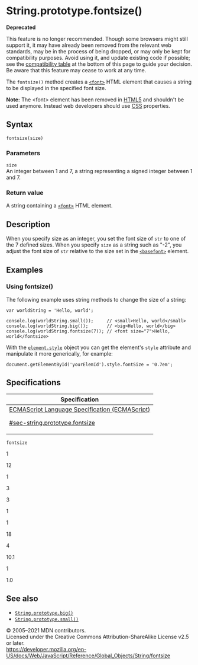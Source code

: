 # String.prototype.fontsize()

**Deprecated**

This feature is no longer recommended. Though some browsers might still support it, it may have already been removed from the relevant web standards, may be in the process of being dropped, or may only be kept for compatibility purposes. Avoid using it, and update existing code if possible; see the [compatibility table](#browser_compatibility) at the bottom of this page to guide your decision. Be aware that this feature may cease to work at any time.

The `fontsize()` method creates a [`<font>`](https://developer.mozilla.org/en-US/docs/Web/HTML/Element/font) HTML element that causes a string to be displayed in the specified font size.

**Note:** The &lt;font&gt; element has been removed in [HTML5](https://developer.mozilla.org/en-US/docs/Web/Guide/HTML/HTML5) and shouldn't be used anymore. Instead web developers should use [CSS](https://developer.mozilla.org/en-US/docs/Web/CSS) properties.

## Syntax

    fontsize(size)

### Parameters

`size`  
An integer between 1 and 7, a string representing a signed integer between 1 and 7.

### Return value

A string containing a [`<font>`](https://developer.mozilla.org/en-US/docs/Web/HTML/Element/font) HTML element.

## Description

When you specify size as an integer, you set the font size of `str` to one of the 7 defined sizes. When you specify `size` as a string such as "-2", you adjust the font size of `str` relative to the size set in the [`<basefont>`](https://developer.mozilla.org/en-US/docs/Web/HTML/Element/basefont) element.

## Examples

### Using fontsize()

The following example uses string methods to change the size of a string:

    var worldString = 'Hello, world';

    console.log(worldString.small());     // <small>Hello, world</small>
    console.log(worldString.big());       // <big>Hello, world</big>
    console.log(worldString.fontsize(7)); // <font size="7">Hello, world</fontsize>

With the [`element.style`](https://developer.mozilla.org/en-US/docs/Web/API/ElementCSSInlineStyle/style) object you can get the element's `style` attribute and manipulate it more generically, for example:

    document.getElementById('yourElemId').style.fontSize = '0.7em';

## Specifications

<table><thead><tr class="header"><th>Specification</th></tr></thead><tbody><tr class="odd"><td><a href="https://tc39.es/ecma262/#sec-string.prototype.fontsize">ECMAScript Language Specification (ECMAScript) 
<br/>

<span class="small">#sec-string.prototype.fontsize</span></a></td></tr></tbody></table>

`fontsize`

1

12

1

3

3

1

1

18

4

10.1

1

1.0

## See also

- [`String.prototype.big()`](big)
- [`String.prototype.small()`](small)

© 2005–2021 MDN contributors.  
Licensed under the Creative Commons Attribution-ShareAlike License v2.5 or later.  
<a href="https://developer.mozilla.org/en-US/docs/Web/JavaScript/Reference/Global_Objects/String/fontsize" class="_attribution-link">https://developer.mozilla.org/en-US/docs/Web/JavaScript/Reference/Global_Objects/String/fontsize</a>
